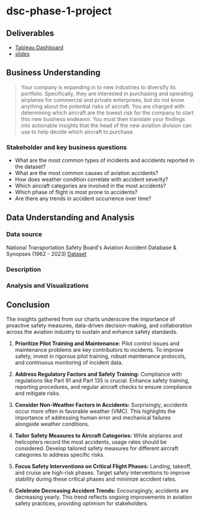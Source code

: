 # dsc-phase-1-project

## Deliverables

- [Tableau Dashboard](https://public.tableau.com/app/profile/nik.w2761/viz/Phase1Proj/Dashboard1?publish=yes)
- [slides](https://docs.google.com/presentation/d/1SUX0FYUdQXvw60QDsacoQq_Em-kvCsd8In6pqKydCF8/edit?usp=sharing)

## Business Understanding

> Your company is expanding in to new industries to diversify its portfolio. Specifically, they are interested in purchasing and operating airplanes for commercial and private enterprises, but do not know anything about the potential risks of aircraft. You are charged with determining which aircraft are the lowest risk for the company to start this new business endeavor. You must then translate your findings into actionable insights that the head of the new aviation division can use to help decide which aircraft to purchase.

### Stakeholder and key business questions

- What are the most common types of incidents and accidents reported in the dataset?
- What are the most common causes of aviation accidents?
- How does weather condition correlate with accident severity?
- Which aircraft categories are involved in the most accidents?
- Which phase of flight is most prone to accidents?
- Are there any trends in accident occurrence over time?

## Data Understanding and Analysis

### Data source
National Transportation Safety Board's Aviation Accident Database & Synopses (1962 - 2023)
[Dataset](https://www.kaggle.com/datasets/khsamaha/aviation-accident-database-synopses)

### Description

### Analysis and Visualizations

## Conclusion

The insights gathered from our charts underscore the importance of proactive safety measures, data-driven decision-making, and collaboration across the aviation industry to sustain and enhance safety standards.

1. **Prioritize Pilot Training and Maintenance:** Pilot control issues and maintenance problems are key contributors to incidents. To improve safety, invest in rigorous pilot training, robust maintenance protocols, and continuous monitoring of incident data.

2. **Address Regulatory Factors and Safety Training:** Compliance with regulations like Part 91 and Part 135 is crucial. Enhance safety training, reporting procedures, and regular aircraft checks to ensure compliance and mitigate risks.

3. **Consider Non-Weather Factors in Accidents:** Surprisingly, accidents occur more often in favorable weather (VMC). This highlights the importance of addressing human error and mechanical failures alongside weather conditions.

4. **Tailor Safety Measures to Aircraft Categories:** While airplanes and helicopters record the most accidents, usage rates should be considered. Develop tailored safety measures for different aircraft categories to address specific risks.

5. **Focus Safety Interventions on Critical Flight Phases:** Landing, takeoff, and cruise are high-risk phases. Target safety interventions to improve stability during these critical phases and minimize accident rates.

6. **Celebrate Decreasing Accident Trends:** Encouragingly, accidents are decreasing yearly. This trend reflects ongoing improvements in aviation safety practices, providing optimism for stakeholders.
